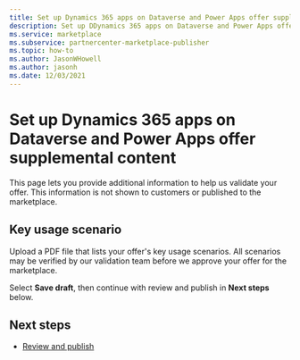 ```yaml
---
title: Set up Dynamics 365 apps on Dataverse and Power Apps offer supplemental content on Microsoft AppSource (Azure Marketplace)
description: Set up DDynamics 365 apps on Dataverse and Power Apps offer supplemental content on Microsoft AppSource (Azure Marketplace).
ms.service: marketplace 
ms.subservice: partnercenter-marketplace-publisher
ms.topic: how-to
ms.author: JasonWHowell
ms.author: jasonh
ms.date: 12/03/2021
---
```


# Set up Dynamics 365 apps on Dataverse and Power Apps offer supplemental content

This page lets you provide additional information to help us validate your offer. This information is not shown to customers or published to the marketplace.

## Key usage scenario

Upload a PDF file that lists your offer's key usage scenarios. All scenarios may be verified by our validation team before we approve your offer for the marketplace.

Select **Save draft**, then continue with review and publish in **Next steps** below.

## Next steps

- [Review and publish](dynamics-365-review-publish.md)
